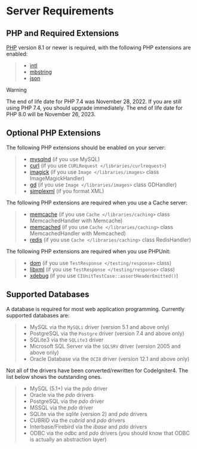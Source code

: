 # Server Requirements

<div class="contents" local="" depth="2">

</div>

## PHP and Required Extensions

[PHP](https://www.php.net/) version 8.1 or newer is required, with the
following PHP extensions are enabled:

> - [intl](https://www.php.net/manual/en/intl.requirements.php)
> - [mbstring](https://www.php.net/manual/en/mbstring.requirements.php)
> - [json](https://www.php.net/manual/en/json.requirements.php)

> [!WARNING]
> The end of life date for PHP 7.4 was November 28, 2022. If you are
> still using PHP 7.4, you should upgrade immediately. The end of life
> date for PHP 8.0 will be November 26, 2023.

## Optional PHP Extensions

The following PHP extensions should be enabled on your server:

> - [mysqlnd](https://www.php.net/manual/en/mysqlnd.install.php) (if you
>   use MySQL)
> - [curl](https://www.php.net/manual/en/curl.requirements.php) (if you
>   use `CURLRequest </libraries/curlrequest>`)
> - [imagick](https://www.php.net/manual/en/imagick.requirements.php)
>   (if you use `Image </libraries/images>` class ImageMagickHandler)
> - [gd](https://www.php.net/manual/en/image.requirements.php) (if you
>   use `Image </libraries/images>` class GDHandler)
> - [simplexml](https://www.php.net/manual/en/simplexml.requirements.php)
>   (if you format XML)

The following PHP extensions are required when you use a Cache server:

> - [memcache](https://www.php.net/manual/en/memcache.requirements.php)
>   (if you use `Cache </libraries/caching>` class MemcachedHandler with
>   Memcache)
> - [memcached](https://www.php.net/manual/en/memcached.requirements.php)
>   (if you use `Cache </libraries/caching>` class MemcachedHandler with
>   Memcached)
> - [redis](https://github.com/phpredis/phpredis) (if you use
>   `Cache </libraries/caching>` class RedisHandler)

The following PHP extensions are required when you use PHPUnit:

> - [dom](https://www.php.net/manual/en/dom.requirements.php) (if you
>   use `TestResponse </testing/response>` class)
> - [libxml](https://www.php.net/manual/en/libxml.requirements.php) (if
>   you use `TestResponse </testing/response>` class)
> - [xdebug](https://xdebug.org/docs/install) (if you use
>   `CIUnitTestCase::assertHeaderEmitted()`)

## Supported Databases

A database is required for most web application programming. Currently
supported databases are:

> - MySQL via the `MySQLi` driver (version 5.1 and above only)
> - PostgreSQL via the `Postgre` driver (version 7.4 and above only)
> - SQLite3 via the `SQLite3` driver
> - Microsoft SQL Server via the `SQLSRV` driver (version 2005 and above
>   only)
> - Oracle Database via the `OCI8` driver (version 12.1 and above only)

Not all of the drivers have been converted/rewritten for CodeIgniter4.
The list below shows the outstanding ones.

> - MySQL (5.1+) via the *pdo* driver
> - Oracle via the *pdo* drivers
> - PostgreSQL via the *pdo* driver
> - MSSQL via the *pdo* driver
> - SQLite via the *sqlite* (version 2) and *pdo* drivers
> - CUBRID via the *cubrid* and *pdo* drivers
> - Interbase/Firebird via the *ibase* and *pdo* drivers
> - ODBC via the *odbc* and *pdo* drivers (you should know that ODBC is
>   actually an abstraction layer)
